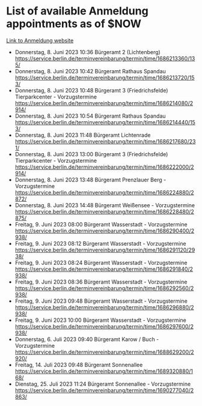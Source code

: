 # List of available Anmeldung appointments as of $NOW
[Link to Anmeldung website](https://service.berlin.de/terminvereinbarung/termin/tag.php?termin=1&anliegen[]=120686&dienstleisterlist=122210,122217,327316,122219,327312,122227,327314,122231,327346,122243,327348,122254,122252,329742,122260,329745,122262,329748,122271,327278,122273,327274,122277,327276,330436,122280,327294,122282,327290,122284,327292,122291,327270,122285,327266,122286,327264,122296,327268,150230,329760,122297,327286,122294,327284,122312,329763,122314,329775,122304,327330,122311,327334,122309,327332,317869,122281,327352,122279,329772,122283,122276,327324,122274,327326,122267,329766,122246,327318,122251,327320,122257,327322,122208,327298,122226,327300&herkunft=http%3A%2F%2Fservice.berlin.de%2Fdienstleistung%2F120686%2F)
- Donnerstag, 8. Juni 2023 10:36 Bürgeramt 2 (Lichtenberg) https://service.berlin.de/terminvereinbarung/termin/time/1686213360/135/
- Donnerstag, 8. Juni 2023 10:42 Bürgeramt Rathaus Spandau https://service.berlin.de/terminvereinbarung/termin/time/1686213720/153/
- Donnerstag, 8. Juni 2023 10:48 Bürgeramt 3 (Friedrichsfelde) Tierparkcenter - Vorzugstermine https://service.berlin.de/terminvereinbarung/termin/time/1686214080/2914/
- Donnerstag, 8. Juni 2023 10:54 Bürgeramt Rathaus Spandau https://service.berlin.de/terminvereinbarung/termin/time/1686214440/153/
- Donnerstag, 8. Juni 2023 11:48 Bürgeramt Lichtenrade https://service.berlin.de/terminvereinbarung/termin/time/1686217680/231/
- Donnerstag, 8. Juni 2023 13:00 Bürgeramt 3 (Friedrichsfelde) Tierparkcenter - Vorzugstermine https://service.berlin.de/terminvereinbarung/termin/time/1686222000/2914/
- Donnerstag, 8. Juni 2023 13:48 Bürgeramt Prenzlauer Berg - Vorzugstermine https://service.berlin.de/terminvereinbarung/termin/time/1686224880/2872/
- Donnerstag, 8. Juni 2023 14:48 Bürgeramt Weißensee - Vorzugstermine https://service.berlin.de/terminvereinbarung/termin/time/1686228480/2875/
- Freitag, 9. Juni 2023 08:00 Bürgeramt Wasserstadt - Vorzugstermine https://service.berlin.de/terminvereinbarung/termin/time/1686290400/2938/
- Freitag, 9. Juni 2023 08:12 Bürgeramt Wasserstadt - Vorzugstermine https://service.berlin.de/terminvereinbarung/termin/time/1686291120/2938/
- Freitag, 9. Juni 2023 08:24 Bürgeramt Wasserstadt - Vorzugstermine https://service.berlin.de/terminvereinbarung/termin/time/1686291840/2938/
- Freitag, 9. Juni 2023 08:36 Bürgeramt Wasserstadt - Vorzugstermine https://service.berlin.de/terminvereinbarung/termin/time/1686292560/2938/
- Freitag, 9. Juni 2023 09:48 Bürgeramt Wasserstadt - Vorzugstermine https://service.berlin.de/terminvereinbarung/termin/time/1686296880/2938/
- Freitag, 9. Juni 2023 10:00 Bürgeramt Wasserstadt - Vorzugstermine https://service.berlin.de/terminvereinbarung/termin/time/1686297600/2938/
- Donnerstag, 6. Juli 2023 09:40 Bürgeramt Karow / Buch - Vorzugstermine https://service.berlin.de/terminvereinbarung/termin/time/1688629200/2920/
- Freitag, 14. Juli 2023 09:48 Bürgeramt Sonnenallee https://service.berlin.de/terminvereinbarung/termin/time/1689320880/168/
- Dienstag, 25. Juli 2023 11:24 Bürgeramt Sonnenallee - Vorzugstermine https://service.berlin.de/terminvereinbarung/termin/time/1690277040/2863/
